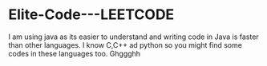 # Elite-Code---LEETCODE


I am using java as its easier to understand and writing code in Java is faster than other languages.
I know C,C++ ad python so you might find some codes in these languages too.
Ghggghh
